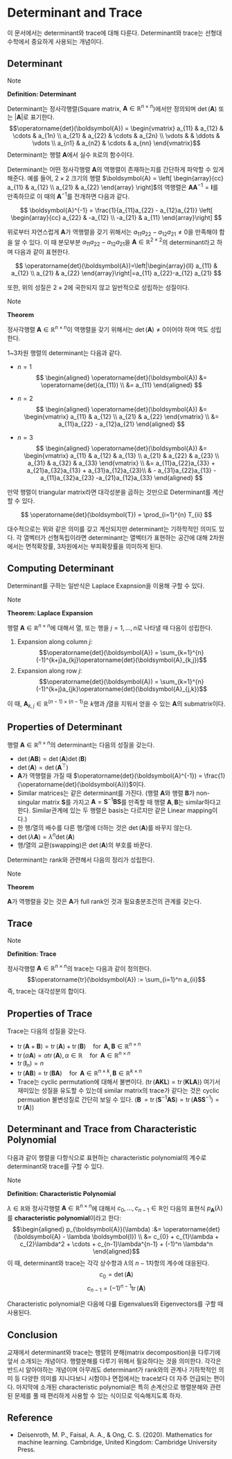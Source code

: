 # Determinant and Trace

이 문서에서는 determinant와 trace에 대해 다룬다. Determinant와 trace는 선형대수학에서 중요하게 사용되는 개념이다.

## Determinant 

> [!NOTE]
> **Definition: Determinant**
> 
> Determinant는 정사각행렬(Square matrix, $\boldsymbol{A} \in \mathbb{R}^{n \times n}$)에서만 정의되며 $\operatorname{det}(\boldsymbol{A})$ 또는 $\lvert \boldsymbol{A} \rvert$로 표기한다. 
> $$\operatorname{det}(\boldsymbol{A}) = \begin{vmatrix} a_{11} & a_{12} & \cdots & a_{1n} \\ a_{21} & a_{22} & \cdots & a_{2n} \\ \vdots & & \ddots & \vdots \\ a_{n1} & a_{n2} & \cdots & a_{nn} \end{vmatrix}$$
> Determinant는 행렬 $\boldsymbol{A}$에서 실수 $\mathbb{R}$로의 함수이다.

Determinant는 어떤 정사각행렬 $\boldsymbol{A}$의 역행렬이 존재하는지를 간단하게 파악할 수 있게 해준다. 예를 들어, $2 \times 2$ 크기의 행렬 $\boldsymbol{A} = \left[ \begin{array}{cc} a_{11} & a_{12} \\ a_{21} & a_{22} \end{array} \right]$의 역행렬은 $\boldsymbol{A} \boldsymbol{A}^{-1} = \boldsymbol{I}$를 만족하므로 이 때의 $\boldsymbol{A}^{-1}$를 전개하면 다음과 같다.

$$
\boldsymbol{A}^{-1} = \frac{1}{a_{11}a_{22} - a_{12}a_{21}}
\left[
\begin{array}{cc}
a_{22} & -a_{12} \\
-a_{21} & a_{11}
\end{array}\right]
$$

위로부터 자연스럽게 $\boldsymbol{A}$가 역행렬을 갖기 위해서는 $a_{11}a_{22} - a_{12}a_{21} \neq 0$을 만족해야 함을 알 수 있다. 이 때 분모부분 $a_{11}a_{22} - a_{12}a_{21}$을 $\boldsymbol{A} \in \mathbb{R}^{2 \times 2}$의 determinant라고 하며 다음과 같이 표현한다.

$$
\operatorname{det}(\boldsymbol{A})=\left|\begin{array}{ll}
a_{11} & a_{12} \\
a_{21} & a_{22}
\end{array}\right|=a_{11} a_{22}-a_{12} a_{21}
$$

또한, 위의 성질은 $2 \times 2$에 국한되지 않고 일반적으로 성립하는 성질이다.

> [!NOTE]
> **Theorem**
> 
> 정사각행렬 $\boldsymbol{A} \in \mathbb{R}^{n \times n}$이 역행렬을 갖기 위해서는 $\operatorname{det}(\boldsymbol{A}) \neq 0$이어야 하며 역도 성립한다.

1~3차원 행렬의 determinant는 다음과 같다.

* $n=1$
  $$
  \begin{aligned}
  \operatorname{det}(\boldsymbol{A}) &= \operatorname{det}(a_{11}) \\
  &= a_{11}
  \end{aligned}
  $$

* $n=2$
  $$
  \begin{aligned}
  \operatorname{det}(\boldsymbol{A}) &=
  \begin{vmatrix}
  a_{11} & a_{12} \\
  a_{21} & a_{22}
  \end{vmatrix} \\
  &= a_{11}a_{22} - a_{12}a_{21}
  \end{aligned}
  $$

* $n=3$
  $$
  \begin{aligned}
  \operatorname{det}(\boldsymbol{A}) &= 
  \begin{vmatrix}
  a_{11} & a_{12} & a_{13} \\
  a_{21} & a_{22} & a_{23} \\
  a_{31} & a_{32} & a_{33}
  \end{vmatrix} \\
  &= a_{11}a_{22}a_{33} + a_{21}a_{32}a_{13} + a_{31}a_{12}a_{23}\\
  & - a_{31}a_{22}a_{13} - a_{11}a_{32}a_{23} -a_{21}a_{12}a_{33}
  \end{aligned} 
  $$

만약 행렬이 triangular matrix라면 대각성분을 곱하는 것만으로 Determinant를 계산할 수 있다.

$$
\operatorname{det}(\boldsymbol{T}) = \prod_{i=1}^{n} T_{ii}
$$

대수적으로는 위와 같은 의미를 갖고 계산되지만 determinant는 기하학적인 의미도 있다. 각 열벡터가 선형독립이라면 determinant는 열벡터가 표현하는 공간에 대해 2차원에서는 면적확장률, 3차원에서는 부피확장률을 의미하게 된다.

## Computing Determinant

Determinant를 구하는 일반식은 Laplace Exapnsion을 이용해 구할 수 있다.

> [!NOTE]
> **Theorem: Laplace Expansion**
>
> 행렬 $\boldsymbol{A} \in \mathbb{R}^{n \times n}$에 대해서 열, 또는 행을 $j = 1, \ldots, n$로 나타낼 때 다음이 성립한다.
> 1. Expansion along column $j$:
>   $$\operatorname{det}(\boldsymbol{A}) = \sum_{k=1}^{n} (-1)^{k+j}a_{kj}\operatorname{det}(\boldsymbol{A}_{k,j})$$
> 2. Expansion along row $j$:
>   $$\operatorname{det}(\boldsymbol{A}) = \sum_{k=1}^{n} (-1)^{k+j}a_{jk}\operatorname{det}(\boldsymbol{A}_{j,k})$$
> 
> 이 때, $\boldsymbol{A}_{k, j} \in \mathbb{R}^{(n-1) \times (n-1)}$은 $k$행과 $j$열을 지워서 얻을 수 있는 $\boldsymbol{A}$의 submatrix이다.

## Properties of Determinant

행렬 $\boldsymbol{A} \in \mathbb{R}^{n \times n}$의 determinant는 다음의 성질을 갖는다.

* $\operatorname{det}(\boldsymbol{AB}) = \operatorname{det}(\boldsymbol{A})\operatorname{det}(\boldsymbol{B})$
* $\operatorname{det}(\boldsymbol{A}) = \operatorname{det}(\boldsymbol{A}^\top)$
* $\boldsymbol{A}$가 역행렬을 가질 때 $\operatorname{det}(\boldsymbol{A}^{-1}) = \frac{1}{\operatorname{det}(\boldsymbol{A})}$이다.
* Similar matrices는 같은 determinant를 가진다. (행렬 $\boldsymbol{A}$와 행렬 $\boldsymbol{B}$가 non-singular matrix $\boldsymbol{S}$를 가지고 $\boldsymbol{A} = \boldsymbol{S}^{-1}\boldsymbol{BS}$를 만족할 때 행렬 $\boldsymbol{A}, \boldsymbol{B}$는 similar하다고 한다. Similar관계에 있는 두 행렬은 basis는 다르지만 같은 Linear mapping이다.)
* 한 행/열의 배수를 다른 행/열에 더하는 것은 $\operatorname{det}(\boldsymbol{A})$를 바꾸지 않는다.
* $\operatorname{det}(\lambda\boldsymbol{A}) = \lambda^n \operatorname{det}(\boldsymbol{A})$
* 행/열의 교환(swapping)은 $\operatorname{det}(\boldsymbol{A})$의 부호를 바꾼다.

Determinant는 rank와 관련해서 다음의 정리가 성립한다.

> [!NOTE]
> **Theorem**
>
> $\boldsymbol{A}$가 역행렬을 갖는 것은 $\boldsymbol{A}$가 full rank인 것과 필요충분조건의 관계를 갖는다.

## Trace

> [!NOTE]
> **Definition: Trace**
>
> 정사각행렬 $\boldsymbol{A} \in \mathbb{R}^{n \times n}$의 trace는 다음과 같이 정의한다.
> $$\operatorname{tr}(\boldsymbol{A}) := \sum_{i=1}^n a_{ii}$$
> 즉, trace는 대각성분의 합이다.

## Properties of Trace

Trace는 다음의 성질을 갖는다.

* $\operatorname{tr}(\boldsymbol{A} + \boldsymbol{B}) = \operatorname{tr}(\boldsymbol{A}) + \operatorname{tr}(\boldsymbol{B}) \quad \operatorname{for} \ \boldsymbol{A, B} \in \mathbb{R}^{n \times n}$
* $\operatorname{tr}(\alpha\boldsymbol{A}) = \alpha \operatorname{tr}(\boldsymbol{A}), \alpha \in \mathbb{R} \quad \operatorname{for} \ \boldsymbol{A} \in \mathbb{R}^{n \times n}$
* $\operatorname{tr}(\boldsymbol{I}_n) = n$
* $\operatorname{tr}(\boldsymbol{AB}) = \operatorname{tr}(\boldsymbol{BA}) \quad \operatorname{for} \ \boldsymbol{A} \in \mathbb{R}^{n \times k}, \boldsymbol{B} \in \mathbb{R}^{k \times n}$
* Trace는 cyclic permutation에 대해서 불변이다. $(\operatorname{tr}(\boldsymbol{AKL}) = \operatorname{tr}(\boldsymbol{KLA}))$ 여기서 재미있는 성질을 유도할 수 있는데 similar matrix의 trace가 같다는 것은 cyclic permuation 불변성질로 간단히 보일 수 있다. $(\operatorname{\boldsymbol{B}} = \operatorname{tr}(\boldsymbol{S}^{-1} \boldsymbol{A} \boldsymbol{S}) = \operatorname{tr}(\boldsymbol{AS}\boldsymbol{S}^{-1}) = \operatorname{tr}(\boldsymbol{A}))$

## Determinant and Trace from Characteristic Polynomial

다음과 같이 행렬을 다항식으로 표현하는 characteristic polynomial의 계수로 determinant와 trace를 구할 수 있다.

> [!NOTE]
> **Definition: Characteristic Polynomial**
>
> $\lambda \in \mathbb{R}$와 정사각행렬 $\boldsymbol{A} \in \mathbb{R}^{n \times n}$에 대해서 $c_0, \ldots, c_{n-1} \in \mathbb{R}$인 다음의 표현식 $p_{\boldsymbol{A}}(\lambda)$를 **characteristic polynomial**이라고 한다:
> $$\begin{aligned}
  p_{\boldsymbol{A}}(\lambda) :&= \operatorname{det}(\boldsymbol{A} - \lambda \boldsymbol{I}) \\
  &= c_{0} + c_{1}\lambda + c_{2}\lambda^2 + \cdots + c_{n-1}\lambda^{n-1} + (-1)^n \lambda^n
  \end{aligned}$$
> 이 때, determinant와 trace는 각각 상수항과 $\lambda$의 $n-1$차항의 계수에 대응된다.
> $$c_{0} = \operatorname{det}(\boldsymbol{A})$$
> $$c_{n-1} = (-1)^{n-1}\operatorname{tr}(\boldsymbol{A})$$

Characteristic polynomial은 다음에 다룰 Eigenvalues와 Eigenvectors를 구할 때 사용된다.

## Conclusion

교재에서 determinant와 trace는 행렬의 분해(matrix decomposition)을 다루기에 앞서 소개되는 개념이다. 행렬분해를 다루기 위해서 필요하다는 것을 의미한다. 각각은 반드시 알아야하는 개념이며 아무래도 determinant가 rank와의 관계나 기하학적인 의미 등 다양한 의미를 지니다보니 시험이나 면접에서는 trace보다 더 자주 언급되는 편이다. 마지막에 소개된 characteristic polynomial은 특히 손계산으로 행렬분해와 관련된 문제를 풀 때 편리하게 사용할 수 있는 식이므로 익숙해지도록 하자.

## Reference

* Deisenroth, M. P., Faisal, A. A., & Ong, C. S. (2020). Mathematics for machine learning. Cambridge, United Kingdom: Cambridge University Press.
